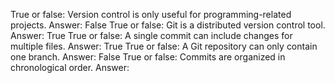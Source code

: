 True or false: Version control is only useful for programming-related projects. Answer: False
True or false: Git is a distributed version control tool. Answer: True
True or false: A single commit can include changes for multiple files. Answer: True
True or false: A Git repository can only contain one branch. Answer: False
True or false: Commits are organized in chronological order. Answer:
